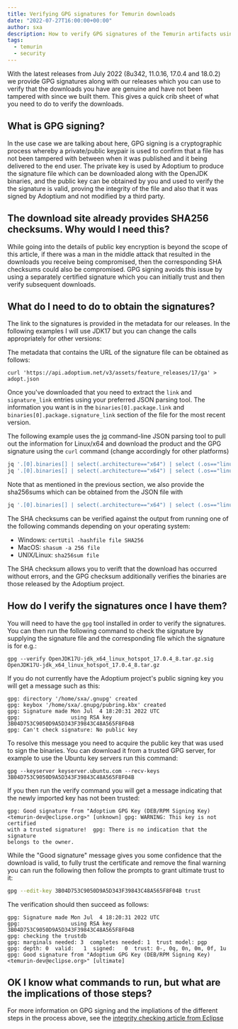 ```yaml
---
title: Verifying GPG signatures for Temurin downloads
date: "2022-07-27T16:00:00+00:00"
author: sxa
description: How to verify GPG signatures of the Temurin artifacts using the Eclipse public key
tags:
  - temurin
  - security
---
```


With the latest releases from July 2022 (8u342, 11.0.16, 17.0.4 and 18.0.2)
we provide GPG signatures along with our releases which you can use to
verify that the downloads you have are genuine and have not been tampered
with since we built them.  This gives a quick crib sheet of what you need to
do to verify the downloads.

## What is GPG signing?

In the use case we are talking about here, GPG signing is a cryptographic
process whereby a private/public keypair is used to confirm that a file has
not been tampered with between when it was published and it being delivered
to the end user.  The private key is used by Adoptium to produce the
signature file which can be downloaded along with the OpenJDK binaries, and
the public key can be obtained by you and used to verify the the signature
is valid, proving the integrity of the file and also that it was signed by
Adoptium and not modified by a third party.

## The download site already provides SHA256 checksums. Why would I need this?

While going into the details of public key encryption is beyond the scope of
this article, if there was a man in the middle attack that resulted in the
downloads you receive being compromised, then the corresponding SHA
checksums could also be compromised.  GPG signing avoids this issue by using
a separately certified signature which you can initially trust and then
verify subsequent downloads.

## What do I need to do to obtain the signatures?

The link to the signatures is provided in the metadata for our releases.  In
the following examples I will use JDK17 but you can change the calls
appropriately for other versions:

The metadata that contains the URL of the signature file can be obtained
as follows:

`curl 'https://api.adoptium.net/v3/assets/feature_releases/17/ga' > adopt.json`

Once you've downloaded that you need to extract the `link` and
`signature_link` entries using your preferred JSON parsing tool.  The
information you want is in the `binaries[0].package.link` and
`binaries[0].package.signature_link` section of the file for the most recent
version.

The following example uses the [jq](https://stedolan.github.io/jq/) command-line JSON
parsing tool to pull out the information for Linux/x64 and download the
product and the GPG signature using the `curl` command (change accordingly
for other platforms)

```bash
jq '.[0].binaries[] | select(.architecture=="x64") | select (.os=="linux") | select (.image_type=="jdk") .package.link' adopt.json | xargs curl -LO
jq '.[0].binaries[] | select(.architecture=="x64") | select (.os=="linux") | select (.image_type=="jdk") .package.signature_link' adopt.json | xargs curl -LO
```

Note that as mentioned in the previous section, we also provide the
sha256sums which can be obtained from the JSON file with

```bash
jq '.[0].binaries[] | select(.architecture=="x64") | select (.os=="linux") | select (.image_type=="jdk") .package.checksum' adopt.json
```

The SHA checksums can be verified against the output from running one of the
following commands depending on your operating system:

- Windows: `certUtil -hashfile file SHA256`
- MacOS: `shasum -a 256 file`
- UNIX/Linux: `sha256sum file`

The SHA checksum allows you to verift that the download has occurred without
errors, and the GPG checksum additionally verifies the binaries are those
released by the Adoptium project.

## How do I verify the signatures once I have them?

You will need to have the `gpg` tool installed in order to verify the
signatures.  You can then run the following command to check the signature by supplying the signature file and the corresponding file which the signature is for e.g.:

`gpg --verify OpenJDK17U-jdk_x64_linux_hotspot_17.0.4_8.tar.gz.sig OpenJDK17U-jdk_x64_linux_hotspot_17.0.4_8.tar.gz`

If you do not currently have the Adoptium project's public signing key you will get a message such as this:

```output
gpg: directory '/home/sxa/.gnupg' created
gpg: keybox '/home/sxa/.gnupg/pubring.kbx' created
gpg: Signature made Mon Jul  4 18:20:31 2022 UTC
gpg:                using RSA key 3B04D753C9050D9A5D343F39843C48A565F8F04B
gpg: Can't check signature: No public key
```

To resolve this message you need to acquire the public key that was used to
sign the binaries.  You can download it from a trusted GPG server, for
example to use the Ubuntu key servers run this command:

`gpg --keyserver keyserver.ubuntu.com --recv-keys 3B04D753C9050D9A5D343F39843C48A565F8F04B`

If you then run the verify command you will get a message indicating that the newly imported key has not been trusted:

```output
gpg: Good signature from "Adoptium GPG Key (DEB/RPM Signing Key)
<temurin-dev@eclipse.org>" [unknown] gpg: WARNING: This key is not certified
with a trusted signature!  gpg: There is no indication that the signature
belongs to the owner.
```

While the "Good signature" message gives you some
confidence that the download is valid, to fully trust the certificate and
remove the final warning you can run the following then follow the prompts
to grant ultimate trust to it:

```bash
gpg --edit-key 3B04D753C9050D9A5D343F39843C48A565F8F04B trust
```

The verification should then succeed as follows:

```output
gpg: Signature made Mon Jul  4 18:20:31 2022 UTC
gpg:                using RSA key 3B04D753C9050D9A5D343F39843C48A565F8F04B
gpg: checking the trustdb
gpg: marginals needed: 3  completes needed: 1  trust model: pgp
gpg: depth: 0  valid:   1  signed:   0  trust: 0-, 0q, 0n, 0m, 0f, 1u
gpg: Good signature from "Adoptium GPG Key (DEB/RPM Signing Key) <temurin-dev@eclipse.org>" [ultimate]
```

## OK I know what commands to run, but what are the implications of those steps?

For more information on GPG signing and the impliations of the different steps in the process above, see the
[integrity checking article from Eclipse](https://wiki.eclipse.org/Platform-releng/How_to_check_integrity_of_downloads#Example_of_using_GPG_with_the_checksums_files)
